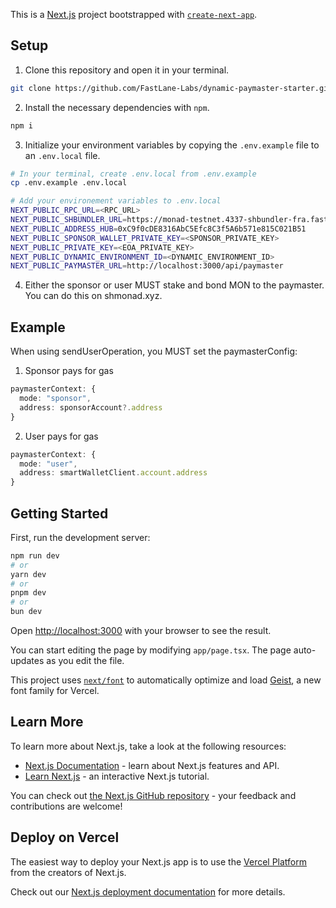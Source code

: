 This is a [Next.js](https://nextjs.org) project bootstrapped with [`create-next-app`](https://nextjs.org/docs/app/api-reference/cli/create-next-app).

## Setup

1. Clone this repository and open it in your terminal.

```sh
git clone https://github.com/FastLane-Labs/dynamic-paymaster-starter.git
```

2. Install the necessary dependencies with `npm`.

```sh
npm i
```

3. Initialize your environment variables by copying the `.env.example` file to an `.env.local` file.

```sh
# In your terminal, create .env.local from .env.example
cp .env.example .env.local

# Add your environement variables to .env.local
NEXT_PUBLIC_RPC_URL=<RPC_URL>
NEXT_PUBLIC_SHBUNDLER_URL=https://monad-testnet.4337-shbundler-fra.fastlane-labs.xyz
NEXT_PUBLIC_ADDRESS_HUB=0xC9f0cDE8316AbC5Efc8C3f5A6b571e815C021B51
NEXT_PUBLIC_SPONSOR_WALLET_PRIVATE_KEY=<SPONSOR_PRIVATE_KEY>
NEXT_PUBLIC_PRIVATE_KEY=<EOA_PRIVATE_KEY>
NEXT_PUBLIC_DYNAMIC_ENVIRONMENT_ID=<DYNAMIC_ENVIRONMENT_ID>
NEXT_PUBLIC_PAYMASTER_URL=http://localhost:3000/api/paymaster
```
4. Either the sponsor or user MUST stake and bond MON to the paymaster. You can do this on shmonad.xyz.

## Example
When using sendUserOperation, you MUST set the paymasterConfig:
1. Sponsor pays for gas
```typescript
paymasterContext: {
  mode: "sponsor",
  address: sponsorAccount?.address
}
```
2. User pays for gas
```typescript
paymasterContext: {
  mode: "user",
  address: smartWalletClient.account.address
}
```

## Getting Started

First, run the development server:

```bash
npm run dev
# or
yarn dev
# or
pnpm dev
# or
bun dev
```

Open [http://localhost:3000](http://localhost:3000) with your browser to see the result.

You can start editing the page by modifying `app/page.tsx`. The page auto-updates as you edit the file.

This project uses [`next/font`](https://nextjs.org/docs/app/building-your-application/optimizing/fonts) to automatically optimize and load [Geist](https://vercel.com/font), a new font family for Vercel.

## Learn More

To learn more about Next.js, take a look at the following resources:

- [Next.js Documentation](https://nextjs.org/docs) - learn about Next.js features and API.
- [Learn Next.js](https://nextjs.org/learn) - an interactive Next.js tutorial.

You can check out [the Next.js GitHub repository](https://github.com/vercel/next.js) - your feedback and contributions are welcome!

## Deploy on Vercel

The easiest way to deploy your Next.js app is to use the [Vercel Platform](https://vercel.com/new?utm_medium=default-template&filter=next.js&utm_source=create-next-app&utm_campaign=create-next-app-readme) from the creators of Next.js.

Check out our [Next.js deployment documentation](https://nextjs.org/docs/app/building-your-application/deploying) for more details.
